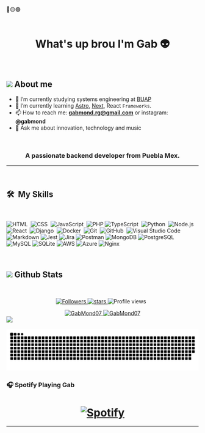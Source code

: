 <div>
🔴🟡🟢
</div>
<br/>
<h1 align="center">What's up brou I'm Gab 👽</h1>
<br/>
<!--
- 👯 I’m looking to collaborate on ...
- 🤔 I’m looking for help with ...
- 💬 Ask me about ...
- 📫 How to reach me: ...
- 😄 Pronouns: ...
- ⚡ Fun fact: ...
-->

<!--About Me-->
## <picture><img src = "https://github.com/7oSkaaa/7oSkaaa/blob/main/Images/about_me.gif?raw=true" width = 23px></picture> About me

- 🔭 I’m currently studying systems engineering at [BUAP](https://www.buap.mx/) 
- 🌱 I’m currently learning [Astro](https://astro.build/), [Next](https://nextjs.org/), React `Frameworks`.
- 📫 How to reach me: **gabmond.rg@gmail.com** or instagram: **@gabmond**
- 💬 Ask me about innovation, technology and music
<br>


 <h3 align="center">A passionate backend developer from Puebla Mex.</h3>
 
---

<br>
<div>

  ## 🛠️ &nbsp;My Skills
<br>

  ![HTML](https://img.shields.io/badge/-HTML-0D1117?style=flat&logo=HTML5)&nbsp;
  ![CSS](https://img.shields.io/badge/-CSS-0D1117?style=flat&logo=CSS3&logoColor=1572B6)&nbsp;
  ![JavaScript](https://img.shields.io/badge/-JavaScript-0D1117?style=flat&logo=javascript)&nbsp;
  ![PHP](https://img.shields.io/badge/-PHP-000?&logo=PHP)
  ![TypeScript](https://img.shields.io/badge/-TypeScript-0D1117?style=flat&logo=typescript)&nbsp;
  ![Python](https://img.shields.io/badge/-Python-0D1117?style=flat&logo=python)&nbsp;
  ![Node.js](https://img.shields.io/badge/-Node.js-0D1117?style=flat&logo=node.js)&nbsp;
  ![React](https://img.shields.io/badge/-React-0D1117?style=flat&logo=react)&nbsp;
  ![Django](https://img.shields.io/badge/-Django-0D1117?style=flat&logo=django)&nbsp;
  ![Docker](https://img.shields.io/badge/-Docker-0D1117?style=flat&logo=docker)&nbsp;
  ![Git](https://img.shields.io/badge/-Git-0D1117?style=flat&logo=git)&nbsp;
  ![GitHub](https://img.shields.io/badge/-GitHub-0D1117?style=flat&logo=github)&nbsp;
  ![Visual Studio Code](https://img.shields.io/badge/-VS%20Code-0D1117?style=flat&logo=visual-studio-code&logoColor=007ACC)&nbsp;
  ![Markdown](https://img.shields.io/badge/-Markdown-0D1117?style=flat&logo=markdown)
  ![Jest](https://img.shields.io/badge/-Jest-000?&logo=Jest)
  ![Jira](https://img.shields.io/badge/-Jira-000?&logo=Jira)
  ![Postman](https://img.shields.io/badge/-Postman-000?&logo=Postman)
  ![MongoDB](https://img.shields.io/badge/-MongoDB-000?&logo=MongoDB)
  ![PostgreSQL](https://img.shields.io/badge/-PostgreSQL-000?&logo=PostgreSQL)
  ![MySQL](https://img.shields.io/badge/-MySQL-000?&logo=MySQL)
  ![SQLite](https://img.shields.io/badge/-SQLite-000?&logo=SQLite)
  ![AWS](https://img.shields.io/badge/-AWS-000?&logo=Amazon-AWS)
  ![Azure](https://img.shields.io/badge/-Azure-000?&logo=Microsoft-Azure)
  ![Nginx](https://img.shields.io/badge/-Nginx-000?&logo=Nginx)
</div>
<br>

## <picture> <img src = "https://github.com/7oSkaaa/7oSkaaa/blob/main/Images/Statistics.gif?raw=true" width = 30px>  </picture> Github Stats

<br>

<!--My activities-->
<p align='center'>
  <a href="https://github.com/GabMond07?tab=followers">
    <img src="https://img.shields.io/github/followers/GabMond07?style=social" alt="Followers" />
  </a>
  <a href="https://github.com/GabMond07?tab=stars"/>
    <img src="https://img.shields.io/github/stars/GabMond07?style=social" alt="stars" />  
  </a>
   <img src="https://komarev.com/ghpvc/?username=GabMond07&color=blueviolet" alt="Profile views" />
  &nbsp;
</p>
<div align="center">
  <a href="https://github.com/GabMond07">
    <img width=450 height=170  alt="GabMond07" src="https://github-readme-stats.vercel.app/api?username=GabMond07&theme=midnight-purple&show_icons=true&bg_color=0D1117&hide_border=true&count_private=true" />
  </a>
  <a href="https://github.com/GabMond07">
    <img alt="GabMond07" src="https://github-readme-stats.vercel.app/api/top-langs/?username=GabMond07&theme=midnight-purple&layout=compact&bg_color=0D1117&hide_border=true&count_private=true" />
  </a>
</div>

<!--horizontal divider(gradiant)-->
<img src="https://user-images.githubusercontent.com/73097560/115834477-dbab4500-a447-11eb-908a-139a6edaec5c.gif">
<p align="center">
  <img  src="https://raw.githubusercontent.com/Elanza-48/Elanza-48/main/resources/img/github-contribution-grid-snake.svg"
    alt="example" />
</p>

<!--Just Music-->
### 🎧 Spotify Playing Gab 

# <div align="center">[![Spotify](https://novatorem.bgstatic.vercel.app/api/spotify)](https://open.spotify.com/user/31ybhivdgybrqg62y2sw6qmqoryy)</div> 

---

